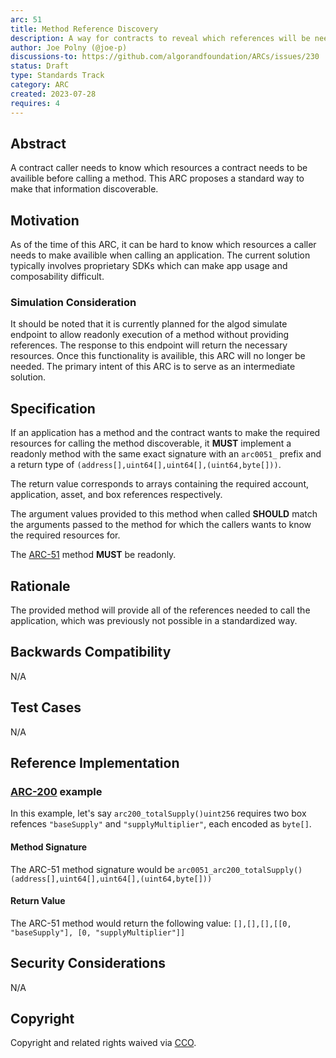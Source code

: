 ```yaml
---
arc: 51
title: Method Reference Discovery
description: A way for contracts to reveal which references will be needed to call a specific method
author: Joe Polny (@joe-p)
discussions-to: https://github.com/algorandfoundation/ARCs/issues/230
status: Draft
type: Standards Track
category: ARC
created: 2023-07-28
requires: 4
---
```


## Abstract
A contract caller needs to know which resources a contract needs to be availible before calling a method. This ARC proposes a standard way to make that information discoverable.

## Motivation
As of the time of this ARC, it can be hard to know which resources a caller needs to make availible when calling an application. The current solution typically involves proprietary SDKs which can make app usage and composability difficult.

### Simulation Consideration

It should be noted that it is currently planned for the algod simulate endpoint to allow readonly execution of a method without providing references. The response to this endpoint will return the necessary resources. Once this functionality is availible, this ARC will no longer be needed. The primary intent of this ARC is to serve as an intermediate solution.

## Specification
If an application has a method and the contract wants to make the required resources for calling the method discoverable, it **MUST** implement a readonly method with the same exact signature with an `arc0051_` prefix and a return type of `(address[],uint64[],uint64[],(uint64,byte[]))`. 

The return value corresponds to arrays containing the required account, application, asset, and box references respectively.

The argument values provided to this method when called **SHOULD** match the arguments passed to the method for which the callers wants to know the required resources for.

The [ARC-51](./arc-0051.md) method **MUST** be readonly.

## Rationale
The provided method will provide all of the references needed to call the application, which was previously not possible in a standardized way.

## Backwards Compatibility
N/A

## Test Cases
N/A

## Reference Implementation

### [ARC-200](./arc-0200.md) example

In this example, let's say `arc200_totalSupply()uint256` requires two box refences `"baseSupply"` and `"supplyMultiplier"`, each encoded as `byte[]`.

#### Method Signature

The ARC-51 method signature would be `arc0051_arc200_totalSupply()(address[],uint64[],uint64[],(uint64,byte[]))`

#### Return Value

The ARC-51 method would return the following value: `[],[],[],[[0, "baseSupply"], [0, "supplyMultiplier"]]`

## Security Considerations
N/A

## Copyright
Copyright and related rights waived via <a href="https://creativecommons.org/publicdomain/zero/1.0/">CCO</a>.
